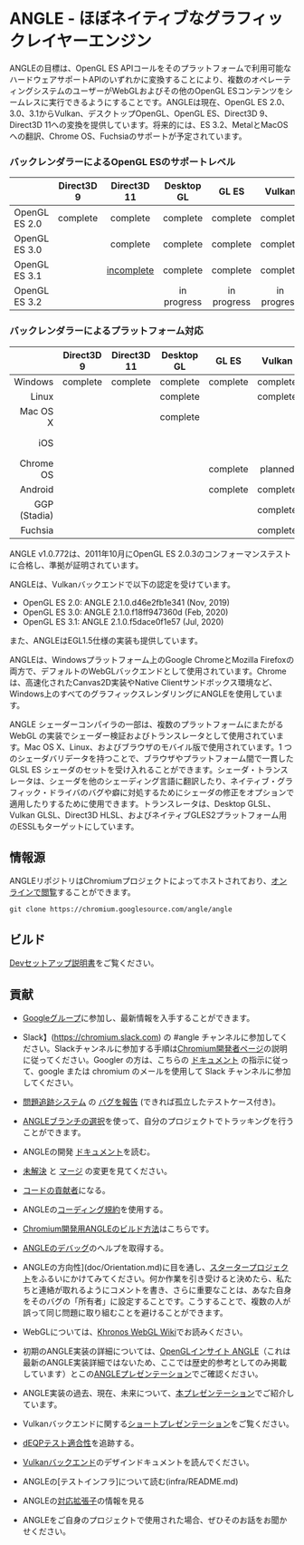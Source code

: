 # ANGLE - ほぼネイティブなグラフィックレイヤーエンジン

ANGLEの目標は、OpenGL ES APIコールをそのプラットフォームで利用可能なハードウェアサポートAPIのいずれかに変換することにより、複数のオペレーティングシステムのユーザーがWebGLおよびその他のOpenGL ESコンテンツをシームレスに実行できるようにすることです。ANGLEは現在、OpenGL ES 2.0、3.0、3.1からVulkan、デスクトップOpenGL、OpenGL ES、Direct3D 9、Direct3D 11への変換を提供しています。将来的には、ES 3.2、MetalとMacOSへの翻訳、Chrome OS、Fuchsiaのサポートが予定されています。


### バックレンダラーによるOpenGL ESのサポートレベル

|                |  Direct3D 9   |  Direct3D 11     |   Desktop GL   |    GL ES      |    Vulkan     |    Metal      |
|----------------|:-------------:|:----------------:|:--------------:|:-------------:|:-------------:|:-------------:|
| OpenGL ES 2.0  |    complete   |    complete      |    complete    |    complete   |    complete   |    complete   |
| OpenGL ES 3.0  |               |    complete      |    complete    |    complete   |    complete   |  in progress  |
| OpenGL ES 3.1  |               | [incomplete](doc/ES31StatusOnD3D11.md) |    complete    |    complete   |    complete   |               |
| OpenGL ES 3.2  |               |                  |  in progress   |  in progress  |  in progress  |               |


### バックレンダラーによるプラットフォーム対応

|              |    Direct3D 9  |   Direct3D 11  |   Desktop GL  |    GL ES    |   Vulkan    |    Metal    |
|-------------:|:--------------:|:--------------:|:-------------:|:-----------:|:-----------:|:-----------:|
| Windows      |    complete    |    complete    |   complete    |   complete  |   complete  |             |
| Linux        |                |                |   complete    |             |   complete  |             |
| Mac OS X     |                |                |   complete    |             |             | in progress |
| iOS          |                |                |               |             |             | in progress |
| Chrome OS    |                |                |               |   complete  |   planned   |             |
| Android      |                |                |               |   complete  |   complete  |             |
| GGP (Stadia) |                |                |               |             |   complete  |             |
| Fuchsia      |                |                |               |             |   complete  |             |

ANGLE v1.0.772は、2011年10月にOpenGL ES 2.0.3のコンフォーマンステストに合格し、準拠が証明されています。

ANGLEは、Vulkanバックエンドで以下の認定を受けています。

* OpenGL ES 2.0: ANGLE 2.1.0.d46e2fb1e341 (Nov, 2019)
* OpenGL ES 3.0: ANGLE 2.1.0.f18ff947360d (Feb, 2020)
* OpenGL ES 3.1: ANGLE 2.1.0.f5dace0f1e57 (Jul, 2020)

また、ANGLEはEGL1.5仕様の実装も提供しています。

ANGLEは、Windowsプラットフォーム上のGoogle ChromeとMozilla Firefoxの両方で、デフォルトのWebGLバックエンドとして使用されています。Chromeは、高速化されたCanvas2D実装やNative Clientサンドボックス環境など、Windows上のすべてのグラフィックスレンダリングにANGLEを使用しています。

ANGLE シェーダーコンパイラの一部は、複数のプラットフォームにまたがる WebGL の実装でシェーダー検証およびトランスレータとして使用されています。Mac OS X、Linux、およびブラウザのモバイル版で使用されています。1 つのシェーダバリデータを持つことで、ブラウザやプラットフォーム間で一貫した GLSL ES シェーダのセットを受け入れることができます。シェーダ・トランスレータは、シェーダを他のシェーディング言語に翻訳したり、ネイティブ・グラフィック・ドライバのバグや癖に対処するためにシェーダの修正をオプションで適用したりするために使用できます。トランスレータは、Desktop GLSL、Vulkan GLSL、Direct3D HLSL、およびネイティブGLES2プラットフォーム用のESSLもターゲットにしています。


## 情報源

ANGLEリポジトリはChromiumプロジェクトによってホストされており、[オンラインで閲覧](https://chromium.googlesource.com/angle/angle)することができます。

    git clone https://chromium.googlesource.com/angle/angle


## ビルド

[Devセットアップ説明書](doc/DevSetup.md)をご覧ください。


## 貢献

* [Googleグループ](https://groups.google.com/group/angleproject)に参加し、最新情報を入手することができます。
* Slack】(https://chromium.slack.com) の #angle チャンネルに参加してください。Slackチャンネルに参加する手順は[Chromium開発者ページ](https://www.chromium.org/developers/slack)の説明に従ってください。Googler の方は、こちらの [ドキュメント](https://docs.google.com/document/d/1wWmRm-heDDBIkNJnureDiRO7kqcRouY2lSXlO6N2z6M/edit?usp=sharing) の指示に従って、google または chromium のメールを使用して Slack チャンネルに参加してください。
* [問題追跡システム](https://bugs.chromium.org/p/angleproject/issues/list) の [バグを報告](http://anglebug.com/new) (できれば孤立したテストケース付き)。
* [ANGLEブランチの選択](doc/ChoosingANGLEBranch.md)を使って、自分のプロジェクトでトラッキングを行うことができます。


* ANGLEの開発 [ドキュメント](doc)を読む。
* [未解決](https://chromium-review.googlesource.com/q/project:angle/angle+status:open) と [マージ](https://chromium-review.googlesource.com/q/project:angle/angle+status:merged) の変更を見てください。
* [コードの貢献者](doc/ContributingCode.md)になる。
* ANGLEの[コーディング規約](doc/CodingStandard.md)を使用する。
* [Chromium開発用ANGLEのビルド方法](doc/BuildingAngleForChromiumDevelopment.md)はこちらです。
* [ANGLEのデバッグ](doc/DebuggingTips.md)のヘルプを取得する。
* ANGLEの方向性](doc/Orientation.md)に目を通し、[スタータープロジェクト](https://bugs.chromium.org/p/angleproject/issues/list?q=Hotlist%3DStarterBug)をふるいにかけてみてください。何か作業を引き受けると決めたら、私たちと連絡が取れるようにコメントを書き、さらに重要なことは、あなた自身をそのバグの「所有者」に設定することです。こうすることで、複数の人が誤って同じ問題に取り組むことを避けることができます。


* WebGLについては、[Khronos WebGL Wiki](http://khronos.org/webgl/wiki/Main_Page)でお読みください。
* 初期のANGLE実装の詳細については、[OpenGLインサイト ANGLE](http://www.seas.upenn.edu/~pcozzi/OpenGLInsights/OpenGLInsights-ANGLE.pdf)（これは最新のANGLE実装詳細ではないため、ここでは歴史的参考としてのみ掲載しています）とこの[ANGLEプレゼンテーション](https://drive.google.com/file/d/0Bw29oYeC09QbbHoxNE5EUFh0RGs/view?usp=sharing&resourcekey=0-CNvGnQGgFSvbXgX--Y_Iyg)でご確認ください。
* ANGLE実装の過去、現在、未来について、[本プレゼンテーション](https://docs.google.com/presentation/d/1CucIsdGVDmdTWRUbg68IxLE5jXwCb2y1E9YVhQo0thg/pub?start=false&loop=false)でご紹介しています。
* Vulkanバックエンドに関する[ショートプレゼンテーション](https://youtu.be/QrIKdjmpmaA)をご覧ください。
* [dEQPテスト適合性](doc/dEQP-Charts.md)を追跡する。
* [Vulkanバックエンド](src/libANGLE/renderer/vulkan/README.md)のデザインドキュメントを読んでください。
* ANGLEの[テストインフラ]について読む(infra/README.md)
* ANGLEの[対応拡張子](doc/ExtensionSupport.md)の情報を見る
* ANGLEをご自身のプロジェクトで使用された場合、ぜひそのお話をお聞かせください。
